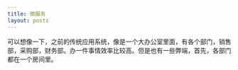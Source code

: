 ```yaml
---
title: 微服务
layout: posts
---
```

可以想像一下，之前的传统应用系统，像是一个大办公室里面，有各个部门，销售部，采购部，财务部。办一件事情效率比较高。但是也有一些弊端，首先，各部门都在一个房间里。

